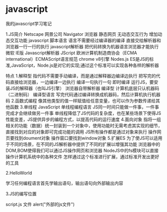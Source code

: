 # javascript
我的javascript学习笔记

1.JS简介
  Netscape 网景公司 Navigator 浏览器 静态网页 无动态交互行为 增加动态交互功能 javascript 
  脚本语言 语言不需要经过编译器的编译 直接交给解析器和浏览器一行一行的执行
  javascript解析器 把代码转换为机器语言浏览器才能执行
  微软 IE版 Javascript解析器 JScript
  欧洲计算机制造商协会（ECMA international）ECMAScript语言规范
  chrome v8引擎
  Nodes.js
  ES是JS的标准,JavaScript，Node.js是对它的实现;通过这个标准可以实现各种各样的解析器

  特点
    1.解释型
        指代码不需要手动编译，而是通过解释器边编译边执行 把写完的代码直接给浏览器，一边编译一边执行 编译一句执行一句 即时编译
        运行JS，要安装JS的解释器（也叫JS引擎）
        浏览器自带解析器
        编译型
          计算机底层只认机器码（二进制码）
          编译型语言 写完代码通过编译转换成机器码，然后计算机执行机器码
    2.函数式编程
        像其他类型的值一样赋值给任意变量，也可以作为参数传递给其他函数
    3.单线程
        JavaScript 单线程编程语言  JS同一时间只能做一件事，一件事完成才会继续做另一件事
        单线程降低了JS代码的复杂度，也在某些场景下使得JS性能变差，JS提供异步的编程方式，以提高代码的运行速度
    4.面向对象
        指将一组相关的功能（数据）统一封装到一个对象中，使用功能时无需考虑其实现的细节，直接找到对应的对象即可完成功能的调用
        JS所有操作都是通过对象来执行 操作网页要找到doument对象 操作窗口要找到window对象
    5.扩展ES
        为了使JS可以适用于不同的场景，在不同的JS解析器中提供了不同的扩展以增强其功能
         浏览器中的DOM,BOM使得我们可以通过JS操作网页和浏览器
         NodeJS中的fs模块可以直接操作计算机系统中的各种文件
         怎样通过这个标准进行扩展，通过标准开发出更好的工具
         
2.HelloWorld
  <!-- JS代码需要编写到script中 -->
  学习任何编程语言首先学输出语句，输出语句向外部输出内容
  <script>
      alert("Hello World"); //在网页中打印出来 （函数）
      console.log("Where?"); //在控制台输出一条日志 开发调试中常用 在控制台中一般用户看不到 没删的话在控制台输出，不会显示在网页中 （方法）
      document.write('where I am?'); //往文档中写内容 文档就是网页，网页就是文档 向网页中输出内容 具体往body中写
  </script>
  
 3.JS的编写位置
   <!-- 可以将js编写到网页内部的script标签 -->
   <script>
       alert("haha!")
   </script>
   
   script.js 文件
   alert("外部的js文件")
    
